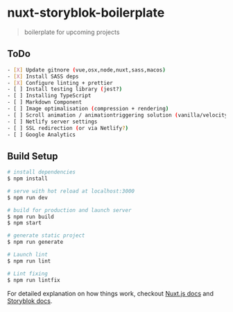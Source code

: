 # nuxt-storyblok-boilerplate

> boilerplate for upcoming projects

## ToDo

```bash
- [X] Update gitnore (vue,osx,node,nuxt,sass,macos)
- [X] Install SASS deps
- [X] Configure linting + prettier
- [ ] Install testing library (jest?)
- [ ] Installing TypeScript
- [ ] Markdown Component
- [ ] Image optimalisation (compression + rendering)
- [ ] Scroll animation / animationtriggering solution (vanilla/velocity/etc)
- [ ] Netlify server settings
- [ ] SSL redirection (or via Netlify?)
- [ ] Google Analytics
```

## Build Setup

```bash
# install dependencies
$ npm install

# serve with hot reload at localhost:3000
$ npm run dev

# build for production and launch server
$ npm run build
$ npm start

# generate static project
$ npm run generate

# Launch lint
$ npm run lint

# Lint fixing
$ npm run lintfix
```

For detailed explanation on how things work, checkout [Nuxt.js docs](https://nuxtjs.org) and [Storyblok docs](https://www.storyblok.com/docs).
